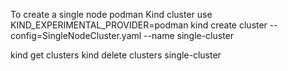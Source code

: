 To create a single node podman Kind cluster use
KIND_EXPERIMENTAL_PROVIDER=podman kind create cluster --config=SingleNodeCluster.yaml --name single-cluster

kind get clusters
kind delete clusters single-cluster
